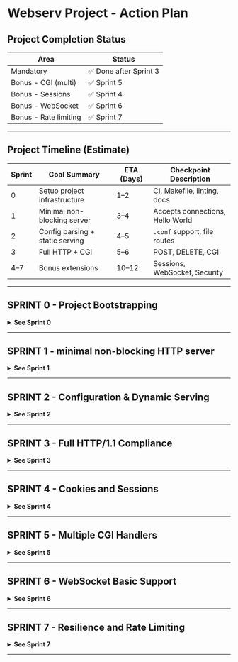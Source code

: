 # Webserv Project - Action Plan

## Project Completion Status

| Area                  | Status                   |
|-----------------------|--------------------------|
| Mandatory             | ✅ Done after Sprint 3   |
| Bonus - CGI (multi)   | ✅ Sprint 5              |
| Bonus - Sessions      | ✅ Sprint 4              |
| Bonus - WebSocket     | ✅ Sprint 6              |
| Bonus - Rate limiting | ✅ Sprint 7              |

___

## Project Timeline (Estimate)

| Sprint | Goal Summary                    | ETA (Days) | Checkpoint Description         |
|--------|----------------------------------|------------|--------------------------------|
| 0      | Setup project infrastructure     | 1–2        | CI, Makefile, linting, docs    |
| 1      | Minimal non-blocking server      | 3–4        | Accepts connections, Hello World |
| 2      | Config parsing + static serving  | 4–5        | `.conf` support, file routes   |
| 3      | Full HTTP + CGI                  | 5–6        | POST, DELETE, CGI              |
| 4–7    | Bonus extensions                 | 10–12      | Sessions, WebSocket, Security  |

___

## SPRINT 0 - Project Bootstrapping

<details>
<summary><strong>See Sprint 0</strong></summary>

### Sprint Goal
Prepare a clean, maintainable foundation for the Webserv project:

- Repository + CI pipeline setup.
- Build system, linter, and formatter ready.
- Doxygen + GitHub Pages documentation scaffold.

### Tasks

| Task                                  | Owner | Priority | Size |
|---------------------------------------|-------|----------|------|
| Set up GitHub repo and `.gitignore`  | Shared| P0       | XS   |
| Create `Makefile`, CI, and `main.cpp`| Dev 3 | P0       | S    |
| Setup `.clang-format`, `.clang-tidy` | Dev 3 | P0       | XS   |
| Add README, CONTRIBUTING, LICENSE    | Dev 3 | P0       | XS   |
| Add `Doxyfile`, generate site        | Dev 2 | P0       | S    |

### Deliverables
- All team members can build and push.
- CI and static analysis pass from day one.
- Doc generation pipeline (Doxygen + Pages) is live.

</details>

___

## SPRINT 1 - minimal non-blocking HTTP server

<details>
<summary><strong>See Sprint 1</strong></summary>

## Sprint Goal

Build a **minimal non-blocking HTTP server** that:

- Accepts incoming client connections (non-blocking).
- Parses a basic HTTP request line (GET / HTTP/1.1).
- Sends a **hardcoded 200 OK** "Hello World" HTTP response.
- Uses a **single `poll()` loop** for all socket operations.
- Compiles cleanly using the **Makefile**.

ConfigParser parses server in a std::vector<server> and location in a struct.
So we have all the data we need to run a socket manager and http handler.

Iurii already has a draft for that.

___

## Developer Assignments

### Dev 1 - Networking

- Create `SocketManager`:
  - Bind a TCP socket to port 8080.
  - Set socket to non-blocking mode (O_NONBLOCK).
- Create `PollManager`:
  - Handle the `poll()` loop for all FDs.
  - Accept new clients when the server socket has a POLLIN event.
  - Set new client sockets to non-blocking.
- Create a minimal `main.cpp`:
  - Instantiate `SocketManager`, `PollManager`.
  - Start server loop.

**Output**: Accept clients without blocking.

### Dev 2 - HTTP Parsing + Response

- Create `HttpRequestParser`:
  - Parse the first request line (method, path, HTTP version).
- Create `HttpResponseBuilder`:
  - Always send a hardcoded 200 OK response:

```bash
HTTP/1.1 200 OK
Content-Length: 13

Hello, world!
```

**Output**: Clients receive "Hello World" on any request.

### Dev 3 - Configuration Management

- Create `Config` class:
  - Hardcode default settings (port 8080).
  - No real `.conf` file parsing yet.
- Validate that the **Makefile** builds correctly.

**Output**: Server starts and runs correctly.

___

### Tasks Summary

| Task | Owner | Priority | Size |
|:-----|:------|:---------|:-----|
| Setup minimal SocketManager | Dev 1 | P0 | M |
| Setup PollManager and poll() loop | Dev 1 | P0 | M |
| Accept new client connections non-blocking | Dev 1 | P0 | M |
| Parse minimal HTTP request line | Dev 2 | P0 | S |
| Send minimal hardcoded HTTP 200 OK response | Dev 2 | P0 | S |
| Setup minimal Config class | Dev 3 | P0 | S |
| Create minimal `main.cpp` to wire modules | Shared | P0 | XS |
| Validate and use the updated Makefile | Dev 3 | P0 | Done |

___

### Success Criteria

- `make` and `make debug` succeed with no warnings.
- `./bin/webserv` starts cleanly and binds to port 8080.
- Browser or telnet to `localhost:8080` returns "Hello World".
- Non-blocking `poll()` loop handles all activity.
- Clean, modular code respecting project structure.

___

## Priorities

| Priority | Description |
|:---------|:------------|
| 🔴 P0 | Networking (poll, non-blocking accept) |
| 🔴 P0 | HTTP parsing and 200 OK response |
| 🔴 P0 | Config skeleton and clean project start |

___

## Final Deliverable

> A **working non-blocking HTTP server** that accepts multiple connections and replies "Hello World".

___

## Mindset Reminder (sprint 0)

> Focus ONLY on Sprint 1 scope.
> No CGI, no POST, no DELETE, no sessions yet.

First get a **rock-solid event loop** with basic GET handling.

___

### Testing Plan (sprint 1)
- Run telnet or curl to test basic connection:

```bash
curl http://localhost:8080/
```

- Confirm browser and terminal clients receive Hello, world!.
- Ensure server doesn’t block and accepts new connections in loop.

</details>

___

## SPRINT 2 - Configuration & Dynamic Serving

<details>
<summary><strong>See Sprint 2</strong></summary>

## Sprint 2 Goal

Extend the server to:

- Parse real `.conf` configuration files.
- Support multiple servers and ports.
- Serve static files based on routing rules.
- Display error pages when appropriate.

Make the server dynamic and compliant with HTTP hosting needs.

___

## Developer Assignments (sprint 2)

### Dev 3 - Configuration Parser

- Parse `.conf` files inspired by Nginx syntax.
- Support multiple `server` blocks with:
  - Listen ports.
  - Server names.
  - Roots.
  - Error pages.
  - Upload paths.
  - Accepted methods.
- Map configuration into in-memory structures.

**Output**: Server config fully loaded before boot.

### Dev 2 - Extended HTTP Parsing and Responses

- Extend `HttpRequestParser` to parse full headers.
- Improve `HttpResponseBuilder`:
  - Serve real files from configured `root`.
  - Send 404 error page if file not found.
- Start handling simple `POST` (accepting upload body).

**Output**: Server responds with real file contents or proper errors.

### Dev 1 - PollManager and Routing Enhancements

- Manage multiple server sockets if different ports are needed.
- Extend `PollManager`:
  - Accept connections on multiple FDs.
  - Match incoming connections to the correct server config using Host header.

**Output**: Correct server config selected per request.

___

### Tasks Summary (sprint 2)

| Task | Owner | Priority | Size |
|:-----|:------|:---------|:-----|
| Parse `.conf` into Config objects | Dev 3 | P0 | L |
| Support multiple `server` blocks | Dev 3 | P0 | M |
| Parse full HTTP headers | Dev 2 | P0 | M |
| Serve static files from root | Dev 2 | P0 | M |
| Serve 404 error page when needed | Dev 2 | P0 | S |
| Bind and listen on multiple ports | Dev 1 | P0 | M |
| Match requests to servers based on Host header | Dev 1 | P0 | M |
| Improve PollManager to handle multiple listening FDs | Dev 1 | P0 | M |

___

## Sprint 2 Success Criteria

- The server can load and parse a real `.conf` file.
- The server can serve static files correctly based on route.
- Returns 404 error page if file not found.
- Handles multiple listening ports simultaneously.
- Chooses the right server block based on the Host header.

___

## Key Deliverables

- Full configuration parsing.
- Virtual hosting support.
- Real static file serving.
- Default and custom error pages.
- Multiple ports listening.

___

## Important Notes

- Post/Upload handling will be basic initially, improved in later sprints.
- Stress tests with multiple concurrent clients can start after Sprint 2.
- Ensure server resilience against invalid/malformed requests.

___

## Mindset Reminder (sprint 2)

> Configuration-driven design is the key for Sprint 2.
>
> No hardcoded routes anymore: everything must come from the `.conf` file.

Prepare the foundation for CGI, Uploads, Sessions, and Bonus work later!

___

### Testing Plan (sprint 2)
- Create and load real `.conf` files.
- Try serving multiple static files.
- Check 404 and other error responses.
- Use browser + curl to verify static routes.

</details>

___

## SPRINT 3 - Full HTTP/1.1 Compliance

<details>
<summary><strong>See Sprint 3</strong></summary>

### Sprint Goal (sprint 3)

Finalize HTTP/1.1 compliance:

- Support full GET, POST, DELETE handling.
- Implement file upload (POST).
- Execute CGI scripts for dynamic responses.
- Enforce error pages and body size limits.

Sprint 3 completes all mandatory requirements of the subject.

___

### Developer Assignments (sprint 3)

#### Dev 2 - HTTP Methods

- Implement full HTTP method support:
  - `GET`: Serve static files (already started).
  - `POST`: Accept file uploads, save to correct directory.
  - `DELETE`: Remove files when authorized.
- Check allowed methods per route and return 405 if method not allowed.

**Output**: Server processes all major HTTP methods correctly.

#### Dev 1 - CGI Integration

- Implement CGI execution:
  - Fork for CGI requests only.
  - Setup environment variables (PATH_INFO, QUERY_STRING, etc.).
  - Pass request body to CGI via stdin.
  - Read CGI output and forward as HTTP response.

**Output**: Server supports dynamic scripting (PHP, Python, etc.).

#### Dev 3 - Advanced Configuration and Error Management

- Extend configuration parsing:
  - Define allowed methods, upload directories, CGI handlers per route.
- Implement error handling:
  - Serve 400 (Bad Request), 403 (Forbidden), 404 (Not Found), 413 (Payload Too Large), 500 (Server Error) pages.

**Output**: Server configurable for routes, methods, uploads, error pages.

___

### Tasks Summary (sprint 3)

| Task | Owner | Priority | Size |
|:-----|:------|:---------|:-----|
| Implement POST upload handling | Dev 2 | P0 | M |
| Implement DELETE method handling | Dev 2 | P0 | M |
| Implement method checking per route | Dev 2 | P0 | S |
| Implement CGI launcher and environment | Dev 1 | P0 | L |
| Setup CGI stdin/stdout handling | Dev 1 | P0 | M |
| Parse upload and method config | Dev 3 | P0 | M |
| Serve custom error pages (400/403/404/413/500) | Dev 3 | P0 | M |

___

### Sprint 3 Success Criteria

- Server fully supports GET, POST, DELETE.
- File uploads are stored in configured directories.
- CGI scripts run correctly and output valid HTTP responses.
- Errors return correct status codes and pages.
- Body size limits are enforced.

___

### Critical Compliance Targets

| Subject Requirement | Status After Sprint 3 |
|:--------------------|:----------------------|
| Full method support | ✅ Done |
| File uploads via POST | ✅ Done |
| CGI execution | ✅ Done |
| Body size limit respected | ✅ Done |
| Error page handling | ✅ Done |

___

### Mindset Reminder (sprint 3)

> This sprint finishes all **mandatory** work.
>
> Bonuses (cookies, sessions, WebSocket) **only** happen after Sprint 3 total success.

Ensure that everything works **cleanly, reliably, and resiliently**.

___

### Testing Plan
- Test GET, POST, DELETE using curl.
- Upload test files to `/uploads/` via HTML form.
- Try malformed requests to trigger 400, 500, etc.
- Compare responses with NGINX.

</details>

___

## SPRINT 4 - Cookies and Sessions

<details>
<summary><strong>See Sprint 4</strong></summary>

> Bonus sprint: Implement **stateful client sessions** via **HTTP Cookies**.

This feature increases server functionality for real-world usage and adds significant value to the defense bonus points.

___

### Developer Assignments (sprint 4)

#### Dev 2 - Cookie Parsing and Handling

- Parse `Cookie:` header from incoming requests.
- Extract session ID if present.
- Handle missing/invalid cookies cleanly (assign new session).

#### Dev 3 - Session Management

- Implement an in-memory session store (map of session IDs -> session data).
- Create and track sessions with expiration or timeout policy.
- Provide methods to create, retrieve, and delete sessions.

#### Dev 1 - Response Cookies

- Extend `HttpResponseBuilder` to:
  - Add `Set-Cookie:` headers when a new session is created.
  - Optionally refresh cookie expiration for active sessions.

___

### Tasks Summary (sprint 4)

| Task | Owner | Priority | Size |
|:-----|:------|:---------|:-----|
| Parse incoming `Cookie:` headers | Dev 2 | P2 | M |
| Store/retrieve session data server-side | Dev 3 | P2 | M |
| Generate secure session IDs | Dev 3 | P2 | S |
| Send `Set-Cookie:` headers in responses | Dev 1 | P2 | M |
| Handle session expiration/timeout | Dev 3 | P2 | S |
| Add session integration to dynamic routes | Shared | P2 | M |

___

### Sprint 4 Success Criteria

- New clients receive a `Set-Cookie: session_id=<value>` header.
- Returning clients send valid `Cookie:` and retrieve same session.
- Sessions can store temporary data (e.g., user preferences, small payloads).
- Sessions expire after timeout or inactivity.

___

### Key Deliverables (sprint 4)

- Stateless HTTP session management over cookies.
- Server-side session memory storage.
- Proper cookie setting and parsing.
- Secure session ID generation (randomized).

___

### Constraints and Reminders

- Session IDs must be **reasonably secure** (random, non-predictable).
- Session expiration handling should avoid memory leaks (cleanup expired sessions).
- Keep session storage lightweight (simple in-memory map is sufficient for Webserv).

___

### Mindset Reminder (sprint 4)

> Focus on **clean, modular session management**.
>
> Keep it minimal but solid: no databases, no file-based session persistence needed.

### Testing Plan
- Check if browser receives `Set-Cookie` header.
- Refresh page and confirm session data persists.
- Simulate session expiration.

</details>

___

## SPRINT 5 - Multiple CGI Handlers

<details>
<summary><strong>See Sprint 5</strong></summary>

> Bonus sprint: Allow the server to dynamically handle multiple CGI interpreters based on file extension.

This greatly improves flexibility (running PHP, Python, etc.) and adds extra evaluation points.

___

### Developer Assignments (sprint 5)

#### Dev 3 - Configuration Extension

- Extend `.conf` parser:
  - Allow specifying CGI handlers per file extension.
  - Example:

```nginx
location / {
    cgi_handler .php /usr/bin/php-cgi;
    cgi_handler .py /usr/bin/python3;
}
```

#### Dev 2 - Request Detection

- Update `HttpRequestParser` or `RequestHandler`:
  - Detect when the requested file matches a CGI extension.
  - Select the correct interpreter.

#### Dev 1 - CGI Launcher Update

- Modify CGI execution:
  - Use the appropriate interpreter path based on the file extension.
  - Not hardcoded to only one interpreter.

___

### Tasks Summary (sprint 5)

| Task | Owner | Priority | Size |
|:-----|:------|:---------|:-----|
| Extend config parser to load multiple CGI handlers | Dev 3 | P2 | M |
| Detect CGI extensions in request path | Dev 2 | P2 | M |
| Select appropriate CGI executable dynamically | Dev 1 | P2 | M |
| Fork/exec using the selected interpreter | Dev 1 | P2 | M |
| Add error handling if no handler found for extension | Dev 2 | P2 | S |

___

### Sprint 5 Success Criteria

- Server can run `.php`, `.py`, `.pl` or any configured CGI.
- Correct interpreter selected dynamically at runtime.
- If extension is missing or unknown, server returns 500 error.
- CGI execution remains compliant with Webserv constraints (fork only for CGI).

___

### Key Deliverables (sprint 5)

- Dynamic CGI handler selection based on file extension.
- Flexible server able to run multiple types of scripts.
- Clear error management for invalid/missing CGI setups.

___

### Constraints and Reminders (sprint 5)

- Maintain clean environment setup for each CGI fork (PATH_INFO, QUERY_STRING, etc.).
- Avoid hardcoding assumptions about interpreters.
- Properly handle fork/exec errors (send 500 Internal Server Error).

__

### Mindset Reminder (sprint 5)

> Make your server **adaptable and flexible** to any scripting backend.
>
> This bonus makes your server feel "real" like NGINX or Apache.

### Testing Plan
- Serve a `.php` and `.py` CGI from one route.
- Break a CGI script (syntax error) → return 500.
- Check output headers from CGI and validate response.

</details>

___

## SPRINT 6 - WebSocket Basic Support

<details>
<summary><strong>See Sprint 6</strong></summary>

> Bonus sprint: Implement a basic **WebSocket** server with RFC 6455 handshake and simple message echoing.

This feature demonstrates modern protocol support and earns significant bonus points if fully functional.

___

### Developer Assignments (sprint 6)

#### Dev 2 - WebSocket Handshake

- Detect WebSocket upgrade requests:
  - Check for `Upgrade: websocket` and `Connection: Upgrade` headers.
- Complete the handshake:
  - Compute and send the correct `Sec-WebSocket-Accept` value.

#### Dev 1 - Frame Parsing and Echo Server

- Implement basic WebSocket frame parsing:
  - Support minimal TEXT frames.
- Implement simple echo server behavior:
  - Receive message frames and send them back.

#### Dev 3 - Configuration (Optional)

- Optionally allow enabling/disabling WebSocket upgrades per route in the config.

___

### Tasks Summary (sprint 6)

| Task | Owner | Priority | Size |
|:-----|:------|:---------|:-----|
| Detect WebSocket upgrade requests | Dev 2 | P2 | M |
| Perform WebSocket handshake correctly | Dev 2 | P2 | M |
| Parse basic WebSocket frames | Dev 1 | P2 | L |
| Send WebSocket text frames (echo back) | Dev 1 | P2 | L |
| (Optional) Enable WebSocket per route in config | Dev 3 | P3 | S |

___

### Sprint 6 Success Criteria

- Server accepts WebSocket upgrades.
- Clients can establish WebSocket connections successfully.
- Server echoes text messages received from clients.
- Basic support for fragmented frames can be skipped for now.

___

### Key Deliverables (sprint 6)

- WebSocket handshake (RFC 6455 compliant).
- Text frame parsing and echoing.
- Clean integration with existing poll() event loop.

___

## Constraints and Reminders (sprint 6)

- WebSocket protocol is persistent: connection remains open.
- Correctly manage client state between HTTP and WebSocket modes.
- Properly close WebSocket connections on client disconnect.

___

### Mindset Reminder (sprint 6)

> Focus on a minimal but stable echo server first.

### Testing Plan
- Connect via JS WebSocket API:
  ```js
  new WebSocket("ws://localhost:8080/")
  ```
- Send and receive messages.
- Kill the connection and verify graceful handling.

</details>

___

## SPRINT 7 - Resilience and Rate Limiting

<details>
<summary><strong>See Sprint 7</strong></summary>

> Bonus sprint: Strengthen server robustness under stress, and protect against basic abuse patterns.

This greatly improves stability during load and demonstrates production-level quality.
___

### Developer Assignments (sprint 7)

### Dev 3 - Rate Limiting

- Implement per-client IP rate limiting:
  - Limit new connections or requests per second.
  - Store client IP address and timestamps.

### Dev 1 - Connection Timeout and Cleanup

- Detect idle connections:
  - Track last activity timestamp.
  - Close sockets inactive for a timeout period (e.g., 30 seconds).

### Dev 2 - Slowloris Protection

- Defend against slow POST attacks:
  - Set a per-client body read timeout.
  - If body upload is too slow, terminate the connection.
___

### Tasks Summary (sprint 7)

| Task | Owner | Priority | Size |
|:-----|:------|:---------|:-----|
| Implement per-IP connection rate limiting | Dev 3 | P2 | M |
| Track and timeout idle connections | Dev 1 | P2 | M |
| Detect and kill slow POST body uploads | Dev 2 | P2 | M |
| Add statistics tracking for connection limits (optional) | Shared | P3 | S |

___

### Sprint 7 Success Criteria

- No single IP can flood the server with unlimited connections.
- Idle connections are closed automatically.
- Slowloris-style slow body uploads are detected and terminated.
- Normal clients are unaffected under load.

___

### Key Deliverables (sprint 7)

- Rate-limited new connections per IP.
- Timeout inactive connections cleanly.
- Protect against resource exhaustion by slow uploads.

___

### Constraints and Reminders (sprint 7)

- Keep per-client tracking lightweight (hash maps or vectors).
- Timeout values should be configurable (optional bonus).
- Prioritize minimal CPU/memory overhead.

___

### Mindset Reminder (sprint 7)

> A strong server is not just functional but **resilient**.
>
> Make Webserv survive heavy, slow, or abusive clients without dying.

___

### Testing Plan
- Use Python/Golang script to flood connections.
- Sleep between request body chunks → ensure server drops.
- Confirm limits per-IP (e.g. max 10/sec).

</details>

___
